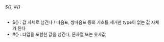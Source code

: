 ###### ${}, #{}
  
- ${} : 값 자체로 넘긴다 / 따옴표, 쌍따옴표 등의 기호를 제거한 type이 없는 값 자체가 된다
- #{} : 타입을 포함한 값을 넘긴다, 문자열 또는 숫자값
